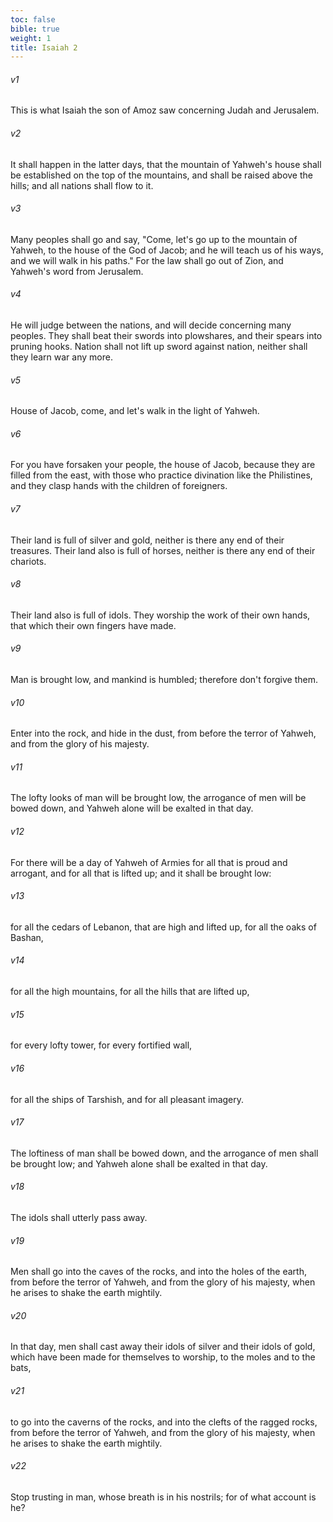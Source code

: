 ```yaml
---
toc: false
bible: true
weight: 1
title: Isaiah 2
---
```




###### v1 
This is what Isaiah the son of Amoz saw concerning Judah and Jerusalem. 

###### v2 
It shall happen in the latter days, that the mountain of Yahweh's house shall be established on the top of the mountains, and shall be raised above the hills; and all nations shall flow to it. 

###### v3 
Many peoples shall go and say, "Come, let's go up to the mountain of Yahweh, to the house of the God of Jacob; and he will teach us of his ways, and we will walk in his paths." For the law shall go out of Zion, and Yahweh's word from Jerusalem. 

###### v4 
He will judge between the nations, and will decide concerning many peoples. They shall beat their swords into plowshares, and their spears into pruning hooks. Nation shall not lift up sword against nation, neither shall they learn war any more. 

###### v5 
House of Jacob, come, and let's walk in the light of Yahweh. 

###### v6 
For you have forsaken your people, the house of Jacob, because they are filled from the east, with those who practice divination like the Philistines, and they clasp hands with the children of foreigners. 

###### v7 
Their land is full of silver and gold, neither is there any end of their treasures. Their land also is full of horses, neither is there any end of their chariots. 

###### v8 
Their land also is full of idols. They worship the work of their own hands, that which their own fingers have made. 

###### v9 
Man is brought low, and mankind is humbled; therefore don't forgive them. 

###### v10 
Enter into the rock, and hide in the dust, from before the terror of Yahweh, and from the glory of his majesty. 

###### v11 
The lofty looks of man will be brought low, the arrogance of men will be bowed down, and Yahweh alone will be exalted in that day. 

###### v12 
For there will be a day of Yahweh of Armies for all that is proud and arrogant, and for all that is lifted up; and it shall be brought low: 

###### v13 
for all the cedars of Lebanon, that are high and lifted up, for all the oaks of Bashan, 

###### v14 
for all the high mountains, for all the hills that are lifted up, 

###### v15 
for every lofty tower, for every fortified wall, 

###### v16 
for all the ships of Tarshish, and for all pleasant imagery. 

###### v17 
The loftiness of man shall be bowed down, and the arrogance of men shall be brought low; and Yahweh alone shall be exalted in that day. 

###### v18 
The idols shall utterly pass away. 

###### v19 
Men shall go into the caves of the rocks, and into the holes of the earth, from before the terror of Yahweh, and from the glory of his majesty, when he arises to shake the earth mightily. 

###### v20 
In that day, men shall cast away their idols of silver and their idols of gold, which have been made for themselves to worship, to the moles and to the bats, 

###### v21 
to go into the caverns of the rocks, and into the clefts of the ragged rocks, from before the terror of Yahweh, and from the glory of his majesty, when he arises to shake the earth mightily. 

###### v22 
Stop trusting in man, whose breath is in his nostrils; for of what account is he?
